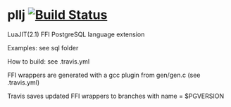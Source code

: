 # pllj [![Build Status](https://travis-ci.org/eugwne/pllj.svg?branch=master)](https://travis-ci.org/eugwne/pllj)
LuaJIT(2.1) FFI PostgreSQL language extension 

Examples: see sql folder

How to build: see .travis.yml 

FFI wrappers are generated with a gcc plugin from gen/gen.c (see .travis.yml)

Travis saves updated FFI wrappers to branches with name = $PGVERSION
